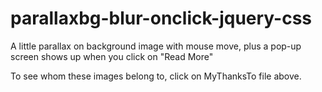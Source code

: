 # parallaxbg-blur-onclick-jquery-css
A little parallax on background image with mouse move, plus a pop-up screen shows up when you click on "Read More"

To see whom these images belong to, click on MyThanksTo file above.
